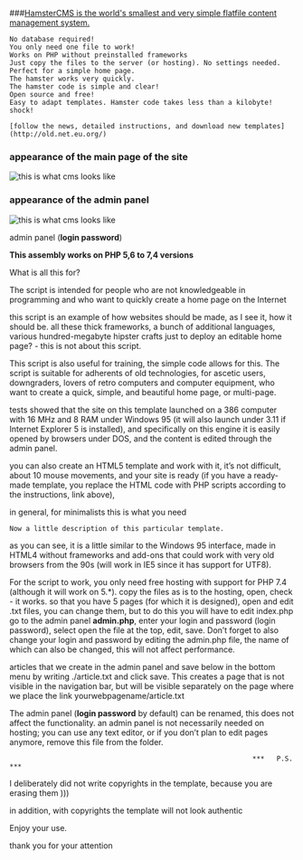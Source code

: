 ###[HamsterCMS is the world's smallest and very simple flatfile content management system.](http://old.net.eu.org/)



    No database required!
    You only need one file to work!
    Works on PHP without preinstalled frameworks
    Just copy the files to the server (or hosting). No settings needed.
    Perfect for a simple home page.
    The hamster works very quickly.
    The hamster code is simple and clear!
    Open source and free!
    Easy to adapt templates. Hamster code takes less than a kilobyte! shock!
    
    [follow the news, detailed instructions, and download new templates](http://old.net.eu.org/)
   
### appearance of the main page of the site
![this is what cms looks like](https://github.com/turboblack/HamsterCMS/blob/master/image.png)

### appearance of the admin panel
![this is what cms looks like](https://github.com/turboblack/HamsterCMS/blob/master/adminpanel.png)

admin panel (**login password**)

**This assembly works on PHP 5,6 to 7,4 versions**

What is all this for?

The script is intended for people who are not knowledgeable in programming 
and who want to quickly create a home page on the Internet

this script is an example of how websites should be made, as I see it, 
how it should be. all these thick frameworks, a bunch of 
additional languages, various hundred-megabyte hipster crafts 
just to deploy an editable home page? - this is not about this script.

This script is also useful for training, the simple code allows for this.
The script is suitable for adherents of old technologies, for ascetic users, 
downgraders, lovers of retro computers and computer equipment,
who want to create a quick, simple, and beautiful home page, or multi-page.

tests showed that the site on this template launched on a 386 computer 
with 16 MHz and 8 RAM under Windows 95 (it will also launch under 3.11 
if Internet Explorer 5 is installed), and specifically on this engine 
it is easily opened by browsers under DOS, and the content is edited 
through the admin panel.

you can also create an HTML5 template and work with it, it’s not difficult, 
about 10 mouse movements, and your site is ready (if you have 
a ready-made template, you replace the HTML code with PHP scripts 
according to the instructions, link above),

in general, for minimalists this is what you need

    Now a little description of this particular template.
as you can see, it is a little similar to the Windows 95 interface, 
made in HTML4 without frameworks and add-ons that could work 
with very old browsers from the 90s 
(will work in IE5 since it has support for UTF8).

For the script to work, you only need free hosting with support 
for PHP 7.4 (although it will work on 5.*).
copy the files as is to the hosting, open, check - it works.
so that you have 5 pages (for which it is designed), open 
and edit .txt files, you can change them, 
but to do this you will have to edit index.php
go to the admin panel **admin.php**, enter your 
login and password (login password), select open the file at the top, edit, save.
Don’t forget to also change your login and password by 
editing the admin.php file, the name of which can also be changed, 
this will not affect performance.

articles that we create in the admin panel and save below in the bottom menu by writing ./article.txt and click save.
This creates a page that is not visible in the navigation bar, but will be visible separately on the page where we place the link
yourwebpagename/article.txt

The admin panel (**login password** by default) can be renamed, this does not affect the functionality.
an admin panel is not necessarily needed on hosting; you can use any text editor, or if you don’t plan to edit pages anymore, remove this file from the folder.

                                                                ***   P.S.   ***
                                                                
I deliberately did not write copyrights in the template, because you are erasing them )))

in addition, with copyrights the template will not look authentic

Enjoy your use.

thank you for your attention
